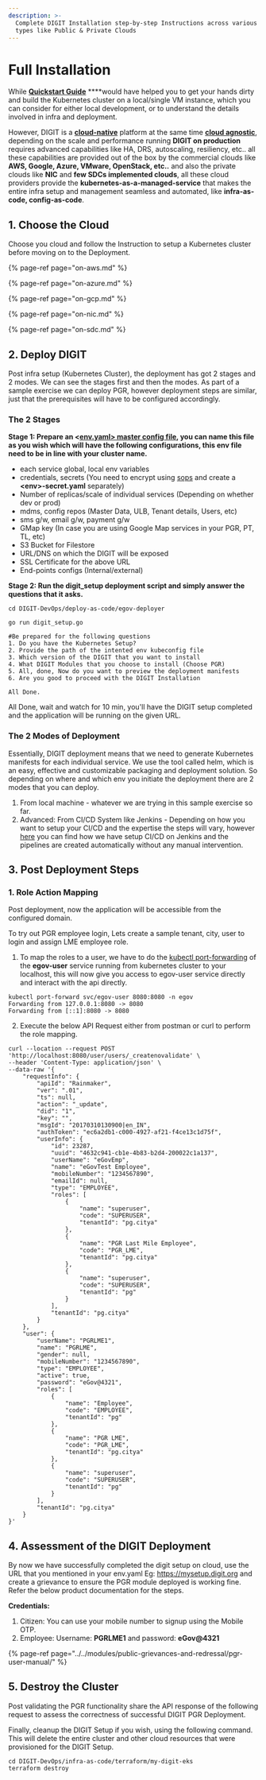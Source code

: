 ```yaml
---
description: >-
  Complete DIGIT Installation step-by-step Instructions across various Infra
  types like Public & Private Clouds
---
```


# Full Installation

While [**Quickstart Guide**](../quickstart.md) ****would have helped you to get your hands dirty and build the Kubernetes cluster on a local/single VM instance, which you can consider for either local development, or to understand the details involved in infra and deployment.

 However, DIGIT is a [**cloud-native**](https://www.appdynamics.com/topics/what-is-cloud-native-architecture#~3-challenges) platform at the same time [**cloud agnostic**](https://looker.com/definitions/cloud-agnostic#:~:text=Cloud%2Dagnostic%20platforms%20are%20environments,different%20features%20and%20price%20structures.), depending on the scale and performance running **DIGIT on production** requires advanced capabilities like HA, DRS, autoscaling, resiliency, etc.. all these capabilities are provided out of the box by the commercial clouds like **AWS, Google, Azure, VMware, OpenStack, etc..** and also the private clouds like **NIC** and **few SDCs implemented clouds**, all these cloud providers provide the **kubernetes-as-a-managed-service** that makes the entire infra setup and management seamless and automated, like **infra-as-code, config-as-code**. 

## 1. Choose the Cloud

Choose you cloud and follow the Instruction to setup a Kubernetes cluster before moving on to the Deployment.

{% page-ref page="on-aws.md" %}

{% page-ref page="on-azure.md" %}

{% page-ref page="on-gcp.md" %}

{% page-ref page="on-nic.md" %}

{% page-ref page="on-sdc.md" %}

## 2. Deploy DIGIT

Post infra setup \(Kubernetes Cluster\), the deployment has got 2 stages and 2 modes. We can see the stages first and then the modes. As part of a sample exercise we can deploy PGR, however deployment steps are similar, just that the prerequisites will have to be configured accordingly.    

### The 2 Stages

**Stage 1: Prepare an &lt;**[**env.yaml&gt; master config file**](https://github.com/egovernments/DIGIT-DevOps/blob/master/deploy-as-code/helm/environments/dev.yaml)**, you can name this file as you wish which will have the following configurations, this env file need to be in line with your cluster name.** 

* each service global, local env variables 
* credentials, secrets \(You need to encrypt using [sops](https://github.com/mozilla/sops#updatekeys-command) and create a **&lt;env&gt;-secret.yaml** separately\)
* Number of replicas/scale of individual services  \(Depending on whether dev or prod\)
* mdms, config repos \(Master Data, ULB, Tenant details, Users, etc\)
* sms g/w, email g/w, payment g/w
* GMap key \(In case you are using Google Map services in your PGR, PT, TL, etc\)
* S3 Bucket for Filestore
* URL/DNS on which the DIGIT will be exposed
* SSL Certificate for the above URL
* End-points configs \(Internal/external\)

**Stage 2: Run the digit\_setup deployment script and simply answer the questions that it asks.**

```text
cd DIGIT-DevOps/deploy-as-code/egov-deployer

go run digit_setup.go

#Be prepared for the following questions
1. Do you have the Kubernetes Setup?
2. Provide the path of the intented env kubeconfig file
3. Which version of the DIGIT that you want to install
4. What DIGIT Modules that you choose to install (Choose PGR)
5. All, done, Now do you want to preview the deployment manifests 
6. Are you good to proceed with the DIGIT Installation

All Done.
```

All Done, wait and watch for 10 min, you'll have the DIGIT setup completed and the application will be running on the given URL.

### The 2 Modes of Deployment

Essentially, DIGIT deployment means that we need to generate Kubernetes manifests for each individual service. We use the tool called helm, which is an easy, effective and customizable packaging and deployment solution. So depending on where and which env you initiate the deployment there are 2 modes that you can deploy.

1. From local machine - whatever we are trying in this sample exercise so far. 
2. Advanced: From CI/CD System like Jenkins - Depending on how you want to setup your CI/CD and the expertise the steps will vary, however [here](../more-deploy-docs/deployment-key-concepts/cicd.md) you can find how we have setup CI/CD on Jenkins and the pipelines are created automatically without any manual intervention.

## 3. Post Deployment Steps

### 1. Role Action Mapping

Post deployment, now the application will be accessible from the configured domain.

To try out PGR employee login, Lets create a sample tenant, city, user to login and assign LME employee role.

1. To map the roles to a user, we have to do the [kubectl port-forwarding](https://phoenixnap.com/kb/kubectl-port-forward) of the **egov-user** service running from kubernetes cluster to your localhost, this will now give you access to egov-user service directly and interact with the api directly.

```text
kubectl port-forward svc/egov-user 8080:8080 -n egov
Forwarding from 127.0.0.1:8080 -> 8080
Forwarding from [::1]:8080 -> 8080

```

2. Execute the below API Request either from postman or curl to perform the role mapping.

```text
curl --location --request POST 'http://localhost:8080/user/users/_createnovalidate' \
--header 'Content-Type: application/json' \
--data-raw '{
    "requestInfo": {
        "apiId": "Rainmaker",
        "ver": ".01",
        "ts": null,
        "action": "_update",
        "did": "1",
        "key": "",
        "msgId": "20170310130900|en_IN",
        "authToken": "ec6a2db1-c000-4927-af21-f4ce13c1d75f",
        "userInfo": {
            "id": 23287,
            "uuid": "4632c941-cb1e-4b83-b2d4-200022c1a137",
            "userName": "eGovEmp",
            "name": "eGovTest Employee",
            "mobileNumber": "1234567890",
            "emailId": null,
            "type": "EMPLOYEE",
            "roles": [
                {
                    "name": "superuser",
                    "code": "SUPERUSER",
                    "tenantId": "pg.citya"
                },
                {
                    "name": "PGR Last Mile Employee",
                    "code": "PGR_LME",
                    "tenantId": "pg.citya"
                },
                {
                    "name": "superuser",
                    "code": "SUPERUSER",
                    "tenantId": "pg"
                }
            ],
            "tenantId": "pg.citya"
        }
    },
    "user": {
        "userName": "PGRLME1",
        "name": "PGRLME",
        "gender": null,
        "mobileNumber": "1234567890",
        "type": "EMPLOYEE",
        "active": true,
        "password": "eGov@4321",
        "roles": [
            {
                "name": "Employee",
                "code": "EMPLOYEE",
                "tenantId": "pg"
            },
            {
                "name": "PGR LME",
                "code": "PGR_LME",
                "tenantId": "pg.citya"
            },
            {
                "name": "superuser",
                "code": "SUPERUSER",
                "tenantId": "pg"
            }
        ],
        "tenantId": "pg.citya"
    }
}'
```

## 4. Assessment of the DIGIT Deployment

By now we have successfully completed the digit setup on cloud, use the URL that you mentioned in your env.yaml Eg: https://mysetup.digit.org and create a grievance to ensure the PGR module deployed is working fine. Refer the below product documentation for the steps. 

**Credentials:**

1. Citizen: You can use your mobile number to signup using the Mobile OTP.
2. Employee: Username: **PGRLME1** and password: **eGov@4321** 

{% page-ref page="../../modules/public-grievances-and-redressal/pgr-user-manual/" %}

##  5. Destroy the Cluster

Post validating the PGR functionality share the API response of the following request to assess the correctness of successful DIGIT PGR Deployment. 

Finally, cleanup the DIGIT Setup if you wish, using the following command. This will delete the entire cluster and other cloud resources that were provisioned for the DIGIT Setup.

```text
cd DIGIT-DevOps/infra-as-code/terraform/my-digit-eks
terraform destroy

```



### 













